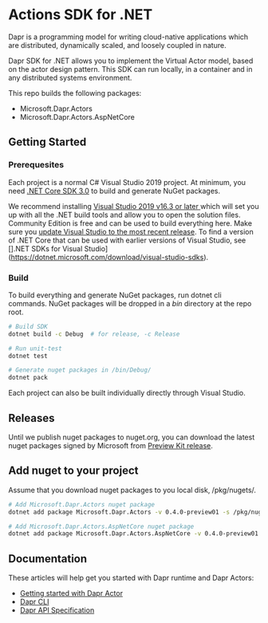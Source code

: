 # Actions SDK for .NET

Dapr is a programming model for writing cloud-native applications which are distributed, dynamically scaled, and loosely coupled in nature.

Dapr SDK for .NET allows you to implement the Virtual Actor model, based on the actor design pattern. This SDK can run locally, in a container and in any distributed systems environment.

This repo builds the following packages:

- Microsoft.Dapr.Actors
- Microsoft.Dapr.Actors.AspNetCore

## Getting Started

### Prerequesites

Each project is a normal C# Visual Studio 2019 project. At minimum, you need [.NET Core SDK 3.0](https://dotnet.microsoft.com/download/dotnet-core/3.0) to build and generate NuGet packages.

We recommend installing [Visual Studio 2019 v16.3 or later ](https://www.visualstudio.com/vs/) which will set you up with all the .NET build tools and allow you to open the solution files. Community Edition is free and can be used to build everything here.
Make sure you [update Visual Studio to the most recent release](https://docs.microsoft.com/visualstudio/install/update-visual-studio). To find a version of .NET Core that can be used with earlier versions of Visual Studio, see [].NET SDKs for Visual Studio](https://dotnet.microsoft.com/download/visual-studio-sdks).

### Build

To build everything and generate NuGet packages, run dotnet cli commands. NuGet packages will be dropped in a *bin* directory at the repo root.

```bash
# Build SDK
dotnet build -c Debug  # for release, -c Release

# Run unit-test
dotnet test

# Generate nuget packages in /bin/Debug/
dotnet pack
```

Each project can also be built individually directly through Visual Studio.

## Releases

Until we publish nuget packages to nuget.org, you can download the latest nuget packages signed by Microsoft from [Preview Kit release](https://github.com/dapr/previewkit/releases).

## Add nuget to your project

Assume that you download nuget packages to you local disk, /pkg/nugets/.

```bash
# Add Microsoft.Dapr.Actors nuget package
dotnet add package Microsoft.Dapr.Actors -v 0.4.0-preview01 -s /pkg/nugets/

# Add Microsoft.Dapr.Actors.AspNetCore nuget package
dotnet add package Microsoft.Dapr.Actors.AspNetCore -v 0.4.0-preview01 -s /pkg/nugets/
```

## Documentation

These articles will help get you started with Dapr runtime and Dapr Actors:

- [Getting started with Dapr Actor](docs/get-started-dapr-actor.md)
- [Dapr CLI](https://github.com/dapr/cli)
- [Dapr API Specification](https://github.com/dapr/spec)
